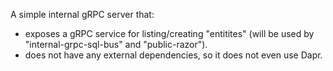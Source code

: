 A simple internal gRPC server that:
* exposes a gRPC service for listing/creating "entitites" (will be used by "internal-grpc-sql-bus" and "public-razor").
* does not have any external dependencies, so it does not even use Dapr.
